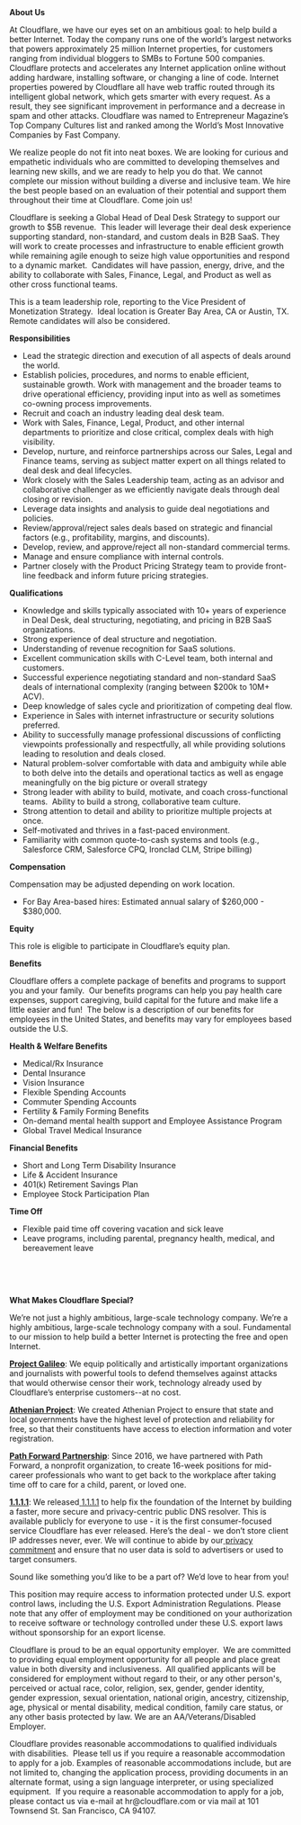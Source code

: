<div class="content-intro">
	<div><strong>About Us</strong></div>
	<div>
		<p><span style="font-weight: 400;">At Cloudflare, we have our eyes set on an ambitious goal: to help build a better Internet. Today the company runs one of the world’s largest networks that powers approximately 25 million Internet properties, for customers ranging from individual bloggers to SMBs to Fortune 500 companies. Cloudflare protects and accelerates any Internet application online without adding hardware, installing software, or changing a line of code. Internet properties powered by Cloudflare all have web traffic routed through its intelligent global network, which gets smarter with every request. As a result, they see significant improvement in performance and a decrease in spam and other attacks. Cloudflare was named to Entrepreneur Magazine’s Top Company Cultures list and ranked among the World’s Most Innovative Companies by Fast Company.</span><span style="font-weight: 400;">&nbsp;</span></p>
		<p><span style="font-weight: 400;">We realize people do not fit into neat boxes. We are looking for curious and empathetic individuals who are committed to developing themselves and learning new skills, and we are ready to help you do that. We cannot complete our mission without building a diverse and inclusive team. We hire the best people based on an evaluation of their potential and support them throughout their time at Cloudflare. Come join us!&nbsp;</span></p>
	</div>
</div>
<p>Cloudflare is seeking a Global Head of Deal Desk Strategy to support our growth to $5B revenue.&nbsp; This leader will leverage their deal desk experience supporting standard, non-standard, and custom deals in B2B SaaS. They will work to create processes and infrastructure to enable efficient growth while remaining agile enough to seize high value opportunities and respond to a dynamic market.&nbsp; Candidates will have passion, energy, drive, and the ability to collaborate with Sales, Finance, Legal, and Product as well as other cross functional teams.</p>
<p>This is a team leadership role, reporting to the Vice President of Monetization Strategy.&nbsp; Ideal location is Greater Bay Area, CA or Austin, TX.&nbsp; Remote candidates will also be considered.&nbsp;&nbsp;</p>
<p><strong>Responsibilities</strong></p>
<ul>
	<li>Lead the strategic direction and execution of all aspects of deals around the world.</li>
	<li>Establish policies, procedures, and norms to enable efficient, sustainable growth. Work with management and the broader teams to drive operational efficiency, providing input into as well as sometimes co-owning process improvements.</li>
	<li>Recruit and coach an industry leading deal desk team.</li>
	<li>Work with Sales, Finance, Legal, Product, and other internal departments to prioritize and close critical, complex deals with high visibility.</li>
	<li>Develop, nurture, and reinforce partnerships across our Sales, Legal and Finance teams, serving as subject matter expert on all things related to deal desk and deal lifecycles.</li>
	<li>Work closely with the Sales Leadership team, acting as an advisor and collaborative challenger as we efficiently navigate deals through deal closing or revision.</li>
	<li>Leverage data insights and analysis to guide deal negotiations and policies.</li>
	<li>Review/approval/reject sales deals based on strategic and financial factors (e.g., profitability, margins, and discounts).</li>
	<li>Develop, review, and approve/reject all non-standard commercial terms.</li>
	<li>Manage and ensure compliance with internal controls.</li>
	<li>Partner closely with the Product Pricing Strategy team to provide front-line feedback and inform future pricing strategies.</li>
</ul>
<p><strong>Qualifications</strong></p>
<ul>
	<li>Knowledge and skills typically associated with 10+ years of experience in Deal Desk, deal structuring, negotiating, and pricing in B2B SaaS organizations.</li>
	<li>Strong experience of deal structure and negotiation.</li>
	<li>Understanding of revenue recognition for SaaS solutions.</li>
	<li>Excellent communication skills with C-Level team, both internal and customers.</li>
	<li>Successful experience negotiating standard and non-standard SaaS deals of international complexity (ranging between $200k to 10M+ ACV).</li>
	<li>Deep knowledge of sales cycle and prioritization of competing deal flow.</li>
	<li>Experience in Sales with internet infrastructure or security solutions preferred.</li>
	<li>Ability to successfully manage professional discussions of conflicting viewpoints professionally and respectfully, all while providing solutions leading to resolution and deals closed.</li>
	<li>Natural problem-solver comfortable with data and ambiguity while able to both delve into the details and operational tactics as well as engage meaningfully on the big picture or overall strategy</li>
	<li>Strong leader with ability to build, motivate, and coach cross-functional teams.&nbsp; Ability to build a strong, collaborative team culture.</li>
	<li>Strong attention to detail and ability to prioritize multiple projects at once.</li>
	<li>Self-motivated and thrives in a fast-paced environment.</li>
	<li>Familiarity with common quote-to-cash systems and tools (e.g., Salesforce CRM, Salesforce CPQ, Ironclad CLM, Stripe billing)</li>
</ul>
<p><strong>Compensation</strong></p>
<p>Compensation may be adjusted depending on work location.</p>
<ul>
	<li>For Bay Area-based hires: Estimated annual salary of $260,000 - $380,000.</li>
</ul>
<p><strong>Equity</strong></p>
<p>This role is eligible to participate in Cloudflare’s equity plan.</p>
<p><strong>Benefits</strong></p>
<p>Cloudflare offers a complete package of benefits and programs to support you and your family.&nbsp; Our benefits programs can help you pay health care expenses, support caregiving, build capital for the future and make life a little easier and fun!&nbsp; The below is a description of our benefits for employees in the United States, and benefits may vary for employees based outside the U.S.</p>
<p><strong>Health &amp; Welfare Benefits</strong></p>
<ul>
	<li>Medical/Rx Insurance</li>
	<li>Dental Insurance</li>
	<li>Vision Insurance</li>
	<li>Flexible Spending Accounts</li>
	<li>Commuter Spending Accounts</li>
	<li>Fertility &amp; Family Forming Benefits</li>
	<li>On-demand mental health support and Employee Assistance Program</li>
	<li>Global Travel Medical Insurance</li>
</ul>
<p><strong>Financial Benefits</strong></p>
<ul>
	<li>Short and Long Term Disability Insurance</li>
	<li>Life &amp; Accident Insurance</li>
	<li>401(k) Retirement Savings Plan</li>
	<li>Employee Stock Participation Plan</li>
</ul>
<p><strong>Time Off</strong></p>
<ul>
	<li>Flexible paid time off covering vacation and sick leave</li>
	<li>Leave programs, including parental, pregnancy health, medical, and bereavement leave</li>
</ul>
<p>&nbsp;</p>
<p>&nbsp;</p>
<div class="content-conclusion">
	<p><strong>What Makes Cloudflare Special?</strong></p>
	<p><span style="font-weight: 400;">We’re not just a highly ambitious, large-scale technology company. We’re a highly ambitious, large-scale technology company with a soul. Fundamental to our mission to help build a better Internet is protecting the free and open Internet.</span></p>
	<p><a href="https://blog.cloudflare.com/protecting-free-expression-online/"><strong>Project Galileo</strong></a><span style="font-weight: 400;">: We equip politically and artistically important organizations and journalists with powerful tools to defend themselves against attacks that would otherwise censor their work, technology already used by Cloudflare’s enterprise customers--at no cost.</span></p>
	<p><strong><a href="https://www.cloudflare.com/athenian/">Athenian Project</a></strong><span style="font-weight: 400;">: We created Athenian Project to ensure that state and local governments have the highest level of protection and reliability for free, so that their constituents have access to election information and voter registration.</span></p>
	<p><a href="https://blog.cloudflare.com/tag/path-forward/"><strong>Path Forward Partnership</strong></a><span style="font-weight: 400;">: Since 2016, we have partnered with Path Forward, a nonprofit organization, to create 16-week positions for mid-career professionals who want to get back to the workplace after taking time off to care for a child, parent, or loved one.</span></p>
	<p><a href="https://1.1.1.1/"><strong>1.1.1.1</strong></a><span style="font-weight: 400;">: We released</span><a href="https://1.1.1.1/"> <span style="font-weight: 400;">1.1.1.1</span></a><span style="font-weight: 400;"> to help fix the foundation of the Internet by building a faster, more secure and privacy-centric public DNS resolver. This is available publicly for everyone to use - it is the first consumer-focused service Cloudflare has ever released. Here’s the deal - we don’t store client IP addresses never, ever. We will continue to abide by our</span><a href="https://developers.cloudflare.com/1.1.1.1/privacy/public-dns-resolver"> privacy commitment</a><span style="font-weight: 400;"> and ensure that no user data is sold to advertisers or used to target consumers.</span></p>
	<p><span style="font-weight: 400;">Sound like something you’d like to be a part of? We’d love to hear from you!</span></p>
	<p><span style="font-weight: 400;">This position may require access to information protected under U.S. export control laws, including the U.S. Export Administration Regulations. Please note that any offer of employment may be conditioned on your authorization to receive software or technology controlled under these U.S. export laws without sponsorship for an export license.</span></p>
	<p><span style="font-weight: 400;">Cloudflare is proud to be an equal opportunity employer. &nbsp;We are committed to providing equal employment opportunity for all people and place great value in both diversity and inclusiveness. &nbsp;All qualified applicants will be considered for employment without regard to their, or any other person's, perceived or actual</span> <span style="font-weight: 400;">race, color, religion, sex, gender, gender identity, gender expression, sexual orientation, national origin, ancestry, citizenship, age, physical or mental disability, medical condition, family care status, or any other basis protected by law. </span><span style="font-weight: 400;">We are an AA/Veterans/Disabled Employer.</span></p>
	<p><span style="font-weight: 400;">Cloudflare provides reasonable accommodations to qualified individuals with disabilities. &nbsp;Please tell us if you require a reasonable accommodation to apply for a job. Examples of reasonable accommodations include, but are not limited to, changing the application process, providing documents in an alternate format, using a sign language interpreter, or using specialized equipment. &nbsp;If you require a reasonable accommodation to apply for a job, please contact us via e-mail at </span><span style="font-weight: 400;">hr@cloudflare.com</span><span style="font-weight: 400;"> or via mail at 101 Townsend St. San Francisco, CA 94107.</span></p>
</div>